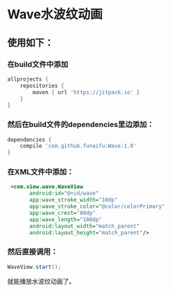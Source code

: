 #  Wave水波纹动画
## 使用如下：
### 在build文件中添加
```groovy
allprojects {
    repositories {
        maven { url 'https://jitpack.io' }
    }
}
```
### 然后在build文件的dependencies里边添加：
```groovy
dependencies {
    compile 'com.github.funaifu:Wave:1.0'
}

```
### 在XML文件中添加：
```xml
 <com.view.wave.WaveView
       android:id="@+id/wave"
       app:wave_stroke_width="10dp"
       app:wave_stroke_color="@color/colorPrimary"
       app:wave_crest="80dp"
       app:wave_length="100dp"
       android:layout_width="match_parent"
       android:layout_height="match_parent"/>
```
### 然后直接调用：
```java
WaveView.start();
```
就能播放水波纹动画了。



